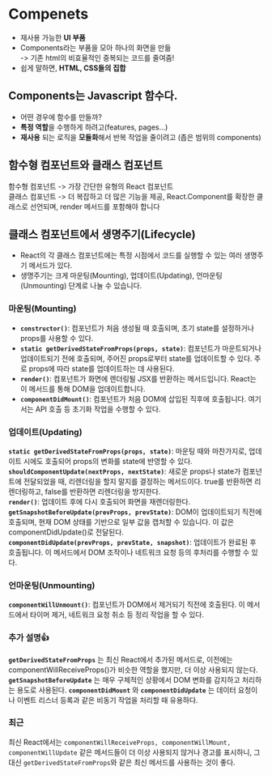 # Compenets
+ 재사용 가능한 **UI 부품**
+ Components라는 부품을 모아 하나의 화면을 만듦\
 -> 기존 html의 비효율적인 중복되는 코드를 줄여줌!
 + 쉽게 말하면, **HTML, CSS들의 집합**

## Components는 Javascript 함수다.
+ 어떤 경우에 함수를 만들까?
+ **특정 역할**을 수행하게 하려고(features, pages...)
+ **재사용** 되는 로직을 **모듈화**해서 반복 작업을 줄이려고 (좁은 범위의 components)
## 함수형 컴포넌트와 클래스 컴포넌트 
함수형 컴포넌트 ->  가장 간단한 유형의 React 컴포넌트\
클래스 컴포넌트 ->  더 복잡하고 더 많은 기능을 제공, React.Component를 확장한 클래스로 선언되며, render 메서드를 포함해야 합니다

## 클래스 컴포넌트에서 생명주기(Lifecycle)
+ React의 각 클래스 컴포넌트에는 특정 시점에서 코드를 실행할 수 있는 여러 생명주기 메서드가 있다. 
+ 생명주기는 크게 마운팅(Mounting), 업데이트(Updating), 언마운팅(Unmounting) 단계로 나눌 수 있습니다.

### 마운팅(Mounting)
+ **```constructor()```**: 컴포넌트가 처음 생성될 때 호출되며, 초기 state를 설정하거나 props를 사용할 수 있다.
+ **```static getDerivedStateFromProps(props, state)```**: 컴포넌트가 마운트되거나 업데이트되기 전에 호출되며, 주어진 props로부터 state를 업데이트할 수 있다. 주로 props에 따라 state를 업데이트하는 데 사용된다.
+ **```render()```**: 컴포넌트가 화면에 렌더링될 JSX를 반환하는 메서드입니다. React는 이 메서드를 통해 DOM을 업데이트합니다.
+ **```componentDidMount()```**: 컴포넌트가 처음 DOM에 삽입된 직후에 호출됩니다. 여기서는 API 호출 등 초기화 작업을 수행할 수 있다.
###  업데이트(Updating)
**```static getDerivedStateFromProps(props, state)```**: 마운팅 때와 마찬가지로, 업데이트 시에도 호출되어 props의 변화를 state에 반영할 수 있다.
**```shouldComponentUpdate(nextProps, nextState)```**: 새로운 props나 state가 컴포넌트에 전달되었을 때, 리렌더링을 할지 말지를 결정하는 메서드이다. true를 반환하면 리렌더링하고, false를 반환하면 리렌더링을 방지한다.\
**```render()```**: 업데이트 후에 다시 호출되어 화면을 재렌더링한다.\
**```getSnapshotBeforeUpdate(prevProps, prevState)```**: DOM이 업데이트되기 직전에 호출되며, 현재 DOM 상태를 기반으로 일부 값을 캡처할 수 있습니다. 이 값은 componentDidUpdate()로 전달된다.\
**```componentDidUpdate(prevProps, prevState, snapshot)```**: 업데이트가 완료된 후 호출됩니다. 이 메서드에서 DOM 조작이나 네트워크 요청 등의 후처리를 수행할 수 있다.
### 언마운팅(Unmounting)
**```componentWillUnmount()```**: 컴포넌트가 DOM에서 제거되기 직전에 호출된다. 이 메서드에서 타이머 제거, 네트워크 요청 취소 등 정리 작업을 할 수 있다.
### 추가 설명👍
**```getDerivedStateFromProps```** 는 최신 React에서 추가된 메서드로, 이전에는 componentWillReceiveProps()가 비슷한 역할을 했지만, 더 이상 사용되지 않는다.
**```getSnapshotBeforeUpdate```** 는 매우 구체적인 상황에서 DOM 변화를 감지하고 처리하는 용도로 사용된다.
**```componentDidMount```** 와 **```componentDidUpdate```** 는 데이터 요청이나 이벤트 리스너 등록과 같은 비동기 작업을 처리할 때 유용하다.

### 최근
최신 React에서는 ```componentWillReceiveProps, componentWillMount, componentWillUpdate``` 같은 메서드들이 더 이상 사용되지 않거나 경고를 표시하니, 그 대신 ```getDerivedStateFromProps```와 같은 최신 메서드를 사용하는 것이 좋다.